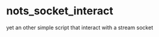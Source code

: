 nots_socket_interact
====================

yet an other simple script that interact with a stream socket
